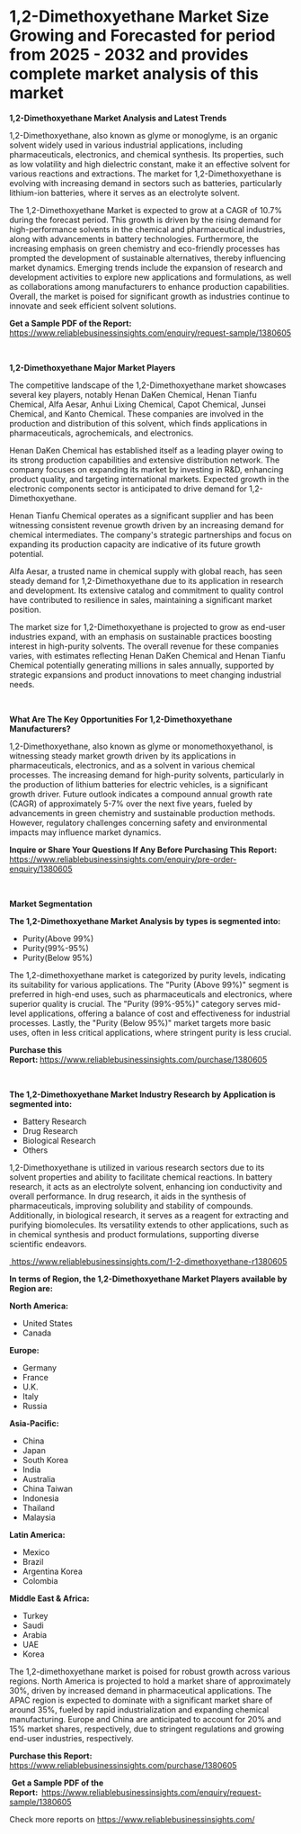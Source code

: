 <p><h1>1,2-Dimethoxyethane Market Size Growing and Forecasted for period from 2025 - 2032 and provides complete market analysis of this market</h1></p><p><strong>1,2-Dimethoxyethane Market Analysis and Latest Trends</strong></p>
<p><p>1,2-Dimethoxyethane, also known as glyme or monoglyme, is an organic solvent widely used in various industrial applications, including pharmaceuticals, electronics, and chemical synthesis. Its properties, such as low volatility and high dielectric constant, make it an effective solvent for various reactions and extractions. The market for 1,2-Dimethoxyethane is evolving with increasing demand in sectors such as batteries, particularly lithium-ion batteries, where it serves as an electrolyte solvent.</p><p>The 1,2-Dimethoxyethane Market is expected to grow at a CAGR of 10.7% during the forecast period. This growth is driven by the rising demand for high-performance solvents in the chemical and pharmaceutical industries, along with advancements in battery technologies. Furthermore, the increasing emphasis on green chemistry and eco-friendly processes has prompted the development of sustainable alternatives, thereby influencing market dynamics. Emerging trends include the expansion of research and development activities to explore new applications and formulations, as well as collaborations among manufacturers to enhance production capabilities. Overall, the market is poised for significant growth as industries continue to innovate and seek efficient solvent solutions.</p></p>
<p><strong>Get a Sample PDF of the Report:&nbsp;</strong> <a href="https://www.reliablebusinessinsights.com/enquiry/request-sample/1380605?utm_campaign=2279&utm_medium=2&utm_source=Github&utm_content=ia&utm_term=22032025&utm_id=12-dimethoxyethane">https://www.reliablebusinessinsights.com/enquiry/request-sample/1380605</a></p>
<p>&nbsp;</p>
<p><strong>1,2-Dimethoxyethane Major Market Players</strong></p>
<p><p>The competitive landscape of the 1,2-Dimethoxyethane market showcases several key players, notably Henan DaKen Chemical, Henan Tianfu Chemical, Alfa Aesar, Anhui Lixing Chemical, Capot Chemical, Junsei Chemical, and Kanto Chemical. These companies are involved in the production and distribution of this solvent, which finds applications in pharmaceuticals, agrochemicals, and electronics.</p><p>Henan DaKen Chemical has established itself as a leading player owing to its strong production capabilities and extensive distribution network. The company focuses on expanding its market by investing in R&D, enhancing product quality, and targeting international markets. Expected growth in the electronic components sector is anticipated to drive demand for 1,2-Dimethoxyethane.</p><p>Henan Tianfu Chemical operates as a significant supplier and has been witnessing consistent revenue growth driven by an increasing demand for chemical intermediates. The company's strategic partnerships and focus on expanding its production capacity are indicative of its future growth potential.</p><p>Alfa Aesar, a trusted name in chemical supply with global reach, has seen steady demand for 1,2-Dimethoxyethane due to its application in research and development. Its extensive catalog and commitment to quality control have contributed to resilience in sales, maintaining a significant market position.</p><p>The market size for 1,2-Dimethoxyethane is projected to grow as end-user industries expand, with an emphasis on sustainable practices boosting interest in high-purity solvents. The overall revenue for these companies varies, with estimates reflecting Henan DaKen Chemical and Henan Tianfu Chemical potentially generating millions in sales annually, supported by strategic expansions and product innovations to meet changing industrial needs.</p></p>
<p>&nbsp;</p>
<p><strong>What Are The Key Opportunities For 1,2-Dimethoxyethane Manufacturers?</strong></p>
<p><p>1,2-Dimethoxyethane, also known as glyme or monomethoxyethanol, is witnessing steady market growth driven by its applications in pharmaceuticals, electronics, and as a solvent in various chemical processes. The increasing demand for high-purity solvents, particularly in the production of lithium batteries for electric vehicles, is a significant growth driver. Future outlook indicates a compound annual growth rate (CAGR) of approximately 5-7% over the next five years, fueled by advancements in green chemistry and sustainable production methods. However, regulatory challenges concerning safety and environmental impacts may influence market dynamics.</p></p>
<p><strong>Inquire or Share Your Questions If Any Before Purchasing This Report:</strong> <a href="https://www.reliablebusinessinsights.com/enquiry/pre-order-enquiry/1380605?utm_campaign=2279&utm_medium=2&utm_source=Github&utm_content=ia&utm_term=22032025&utm_id=12-dimethoxyethane">https://www.reliablebusinessinsights.com/enquiry/pre-order-enquiry/1380605</a></p>
<p>&nbsp;</p>
<p><strong>Market Segmentation</strong></p>
<p><strong>The 1,2-Dimethoxyethane Market Analysis by types is segmented into:</strong></p>
<p><ul><li>Purity(Above 99%)</li><li>Purity(99%-95%)</li><li>Purity(Below 95%)</li></ul></p>
<p><p>The 1,2-dimethoxyethane market is categorized by purity levels, indicating its suitability for various applications. The "Purity (Above 99%)" segment is preferred in high-end uses, such as pharmaceuticals and electronics, where superior quality is crucial. The "Purity (99%-95%)" category serves mid-level applications, offering a balance of cost and effectiveness for industrial processes. Lastly, the "Purity (Below 95%)" market targets more basic uses, often in less critical applications, where stringent purity is less crucial.</p></p>
<p><strong>Purchase this Report:&nbsp;</strong><a href="https://www.reliablebusinessinsights.com/purchase/1380605?utm_campaign=2279&utm_medium=2&utm_source=Github&utm_content=ia&utm_term=22032025&utm_id=12-dimethoxyethane">https://www.reliablebusinessinsights.com/purchase/1380605</a></p>
<p>&nbsp;</p>
<p><strong>The 1,2-Dimethoxyethane Market Industry Research by Application is segmented into:</strong></p>
<p><ul><li>Battery Research</li><li>Drug Research</li><li>Biological Research</li><li>Others</li></ul></p>
<p><p>1,2-Dimethoxyethane is utilized in various research sectors due to its solvent properties and ability to facilitate chemical reactions. In battery research, it acts as an electrolyte solvent, enhancing ion conductivity and overall performance. In drug research, it aids in the synthesis of pharmaceuticals, improving solubility and stability of compounds. Additionally, in biological research, it serves as a reagent for extracting and purifying biomolecules. Its versatility extends to other applications, such as in chemical synthesis and product formulations, supporting diverse scientific endeavors.</p></p>
<p><a href="https://www.reliablebusinessinsights.com/1-2-dimethoxyethane-r1380605?utm_campaign=2279&utm_medium=2&utm_source=Github&utm_content=ia&utm_term=22032025&utm_id=12-dimethoxyethane">&nbsp;https://www.reliablebusinessinsights.com/1-2-dimethoxyethane-r1380605</a></p>
<p><strong>In terms of Region, the 1,2-Dimethoxyethane Market Players available by Region are:</strong></p>
<p>
    <p> <strong> North America: </strong>
        <ul>
            <li>United States</li>
            <li>Canada</li>
        </ul>
        </p> 
    <p> <strong> Europe: </strong>
        <ul>
            <li>Germany</li>
            <li>France</li>
            <li>U.K.</li>
            <li>Italy</li>
            <li>Russia</li>
        </ul>
        </p> 
    <p> <strong> Asia-Pacific: </strong>
        <ul>
            <li>China</li>
            <li>Japan</li>
            <li>South Korea</li>
            <li>India</li>
            <li>Australia</li>
            <li>China Taiwan</li>
            <li>Indonesia</li>
            <li>Thailand</li>
            <li>Malaysia</li>
        </ul>
        </p> 
    <p> <strong> Latin America: </strong>
        <ul>
            <li>Mexico</li>
            <li>Brazil</li>
            <li>Argentina Korea</li>
            <li>Colombia</li>
        </ul>
        </p> 
    <p> <strong> Middle East & Africa: </strong>
        <ul>
            <li>Turkey</li>
            <li>Saudi</li>
            <li>Arabia</li>
            <li>UAE</li>
            <li>Korea</li>
        </ul>
    </p>
    </p>
<p><p>The 1,2-dimethoxyethane market is poised for robust growth across various regions. North America is projected to hold a market share of approximately 30%, driven by increased demand in pharmaceutical applications. The APAC region is expected to dominate with a significant market share of around 35%, fueled by rapid industrialization and expanding chemical manufacturing. Europe and China are anticipated to account for 20% and 15% market shares, respectively, due to stringent regulations and growing end-user industries, respectively.</p></p>
<p><strong>Purchase this Report: </strong><a href="https://www.reliablebusinessinsights.com/purchase/1380605?utm_campaign=2279&utm_medium=2&utm_source=Github&utm_content=ia&utm_term=22032025&utm_id=12-dimethoxyethane">https://www.reliablebusinessinsights.com/purchase/1380605</a></p>
<p>&nbsp;<strong>Get a Sample PDF of the Report:&nbsp;&nbsp;</strong><a href="https://www.reliablebusinessinsights.com/enquiry/request-sample/1380605?utm_campaign=2279&utm_medium=2&utm_source=Github&utm_content=ia&utm_term=22032025&utm_id=12-dimethoxyethane">https://www.reliablebusinessinsights.com/enquiry/request-sample/1380605</a></p>
<p><strong></strong></p>
<p>Check more reports on <a href="https://www.reliablebusinessinsights.com/?utm_campaign=2279&utm_medium=2&utm_source=Github&utm_content=ia&utm_term=22032025&utm_id=12-dimethoxyethane">https://www.reliablebusinessinsights.com/</a></p>